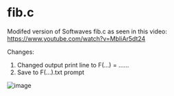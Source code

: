 # fib.c
Modifed version of Softwaves fib.c as seen in this video: https://www.youtube.com/watch?v=MbIiAr5dt24

Changes:
  1.  Changed output print line to F(...) = ......
  2.  Save to F(...).txt prompt


![image](https://github.com/user-attachments/assets/f214c155-ee8e-44f0-9e30-8f4ee23239e7)
